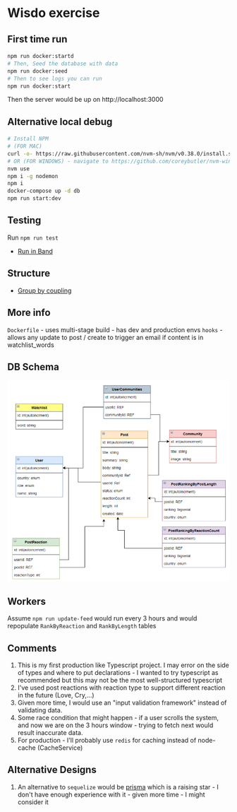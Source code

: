 # Wisdo exercise
## First time run
```bash
npm run docker:startd
# Then, Seed the database with data
npm run docker:seed
# Then to see logs you can run
npm run docker:start
```
Then the server would be up on http://localhost:3000

## Alternative local debug
```bash
# Install NPM
# (FOR MAC)
curl -o- https://raw.githubusercontent.com/nvm-sh/nvm/v0.38.0/install.sh | bash
# OR (FOR WINDOWS) - navigate to https://github.com/coreybutler/nvm-windows/releases
nvm use
npm i -g nodemon
npm i
docker-compose up -d db
npm run start:dev
```

## Testing
Run `npm run test`
- [Run in Band](docs/testing/run-in-band.md)

## Structure
- [Group by coupling](docs/group-by-coupling.md)

## More info
`Dockerfile` - uses multi-stage build - has dev and production envs
`hooks` - allows any update to post / create to trigger an email if content is in watchlist_words

## DB Schema
![Db Schema](docs/db_diagram.png)

## Workers
Assume `npm run update-feed` would run every 3 hours and would repopulate `RankByReaction` and `RankByLength` tables

## Comments
1. This is my first production like Typescript project. I may error on the side of types and where to put declarations -
I wanted to try typescript as recommended but this may not be the most well-structured typescript
2. I've used post reactions with reaction type to support different reaction in the future (Love, Cry,...)
3. Given more time, I would use an "input validation framework" instead of validating data.
4. Some race condition that might happen - if a user scrolls the system, and now we are on the 3 hours window - 
trying to fetch next would result inaccurate data.
5. For production - I'll probably use `redis` for caching instead of node-cache (CacheService)

## Alternative Designs
1. An alternative to `sequelize` would be [prisma](https://www.prisma.io/) which is a raising star -
I don't have enough experience with it - given more time - I might consider it
